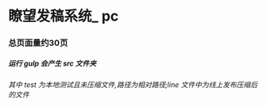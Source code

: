 # 瞭望发稿系统_ pc

### 总页面量约30页

##### 运行 gulp 会产生 src 文件夹

###### 其中 test 为本地测试且未压缩文件,路径为相对路径;line 文件中为线上发布压缩后的文件


